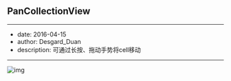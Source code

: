 ## PanCollectionView

---

+ date: 2016-04-15
+ author: Desgard_Duan
+ description: 可通过长按、拖动手势将cell移动

---

![img](https://github.com/dgytdhy/PanCollectionView/blob/master/demo.gif)
